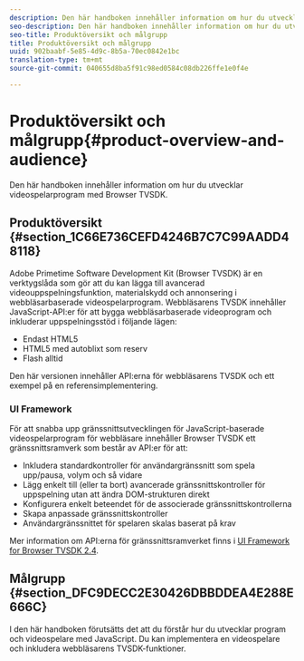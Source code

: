 ```yaml
---
description: Den här handboken innehåller information om hur du utvecklar videospelarprogram med Browser TVSDK.
seo-description: Den här handboken innehåller information om hur du utvecklar videospelarprogram med Browser TVSDK.
seo-title: Produktöversikt och målgrupp
title: Produktöversikt och målgrupp
uuid: 902baabf-5e85-4d9c-8b5a-70ec0842e1bc
translation-type: tm+mt
source-git-commit: 040655d8ba5f91c98ed0584c08db226ffe1e0f4e

---
```



# Produktöversikt och målgrupp{#product-overview-and-audience}

Den här handboken innehåller information om hur du utvecklar videospelarprogram med Browser TVSDK.

## Produktöversikt {#section_1C66E736CEFD4246B7C7C99AADD48118}

Adobe Primetime Software Development Kit (Browser TVSDK) är en verktygslåda som gör att du kan lägga till avancerad videouppspelningsfunktion, materialskydd och annonsering i webbläsarbaserade videospelarprogram. Webbläsarens TVSDK innehåller JavaScript-API:er för att bygga webbläsarbaserade videoprogram och inkluderar uppspelningsstöd i följande lägen:

* Endast HTML5
* HTML5 med autoblixt som reserv
* Flash alltid

Den här versionen innehåller API:erna för webbläsarens TVSDK och ett exempel på en referensimplementering.

### UI Framework

För att snabba upp gränssnittsutvecklingen för JavaScript-baserade videospelarprogram för webbläsare innehåller Browser TVSDK ett gränssnittsramverk som består av API:er för att:

* Inkludera standardkontroller för användargränssnitt som spela upp/pausa, volym och så vidare
* Lägg enkelt till (eller ta bort) avancerade gränssnittskontroller för uppspelning utan att ändra DOM-strukturen direkt
* Konfigurera enkelt beteendet för de associerade gränssnittskontrollerna
* Skapa anpassade gränssnittskontroller
* Användargränssnittet för spelaren skalas baserat på krav

Mer information om API:erna för gränssnittsramverket finns i [UI Framework for Browser TVSDK 2.4](https://help.adobe.com/en_US/primetime/api/psdk/btvsdk-ui-framework/index.html).

## Målgrupp {#section_DFC9DECC2E30426DBBDDEA4E288E666C}

I den här handboken förutsätts det att du förstår hur du utvecklar program och videospelare med JavaScript. Du kan implementera en videospelare och inkludera webbläsarens TVSDK-funktioner.